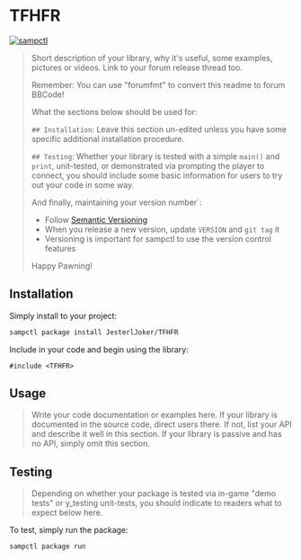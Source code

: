 # TFHFR

[![sampctl](https://shields.southcla.ws/badge/sampctl-TFHFR-2f2f2f.svg?style=for-the-badge)](https://github.com/JesterlJoker/TFHFR)

> Short description of your library, why it's useful, some examples, pictures or
> videos. Link to your forum release thread too.
>
> Remember: You can use "forumfmt" to convert this readme to forum BBCode!
>
> What the sections below should be used for:
>
> `## Installation`: Leave this section un-edited unless you have some specific
> additional installation procedure.
>
> `## Testing`: Whether your library is tested with a simple `main()` and
> `print`, unit-tested, or demonstrated via prompting the player to connect, you
> should include some basic information for users to try out your code in some
> way.
>
> And finally, maintaining your version number`:
>
> * Follow [Semantic Versioning](https://semver.org/)
> * When you release a new version, update `VERSION` and `git tag` it
> * Versioning is important for sampctl to use the version control features
>
> Happy Pawning!

## Installation

Simply install to your project:

```bash
sampctl package install JesterlJoker/TFHFR
```

Include in your code and begin using the library:

```pawn
#include <TFHFR>
```

## Usage

> Write your code documentation or examples here. If your library is documented
> in the source code, direct users there. If not, list your API and describe it
> well in this section. If your library is passive and has no API, simply omit
> this section.

## Testing

> Depending on whether your package is tested via in-game "demo tests" or
> y_testing unit-tests, you should indicate to readers what to expect below
> here.

To test, simply run the package:

```bash
sampctl package run
```

